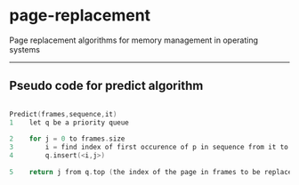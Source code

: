 # page-replacement
Page replacement algorithms for memory management in operating systems  

---  

## Pseudo code for predict algorithm

```C++ 

Predict(frames,sequence,it)
1    let q be a priority queue
    
2    for j = 0 to frames.size
3        i = find index of first occurence of p in sequence from it to sequence.size
4        q.insert(<i,j>)
    
5    return j from q.top (the index of the page in frames to be replaced)

```


